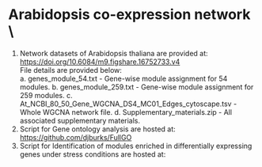 # Arabidopsis co-expression network \\
1. Network datasets of Arabidopsis thaliana are provided at: https://doi.org/10.6084/m9.figshare.16752733.v4  
File details are provided below:  
    a. genes_module_54.txt - Gene-wise module assignment for 54 modules.
    b. genes_module_259.txt - Gene-wise module assignment for 259 modules.
    c. At_NCBI_80_50_Gene_WGCNA_DS4_MC01_Edges_cytoscape.tsv - Whole WGCNA network file. 
    d. Supplementary_materials.zip - All associated supplementary materials.
1. Script for Gene ontology analysis are hosted at: https://github.com/djburks/FullGO
2. Script for Identification of modules enriched in differentially expressing genes under stress conditions are hosted at: 

